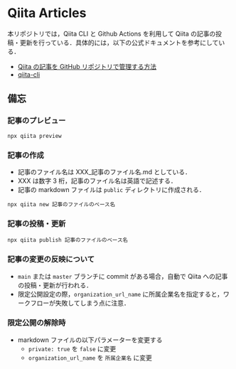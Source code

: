# Qiita Articles

本リポジトリでは，Qiita CLI と Github Actions を利用して Qiita の記事の投稿・更新を行っている．具体的には，以下の公式ドキュメントを参考にしている．

- [Qiita の記事を GitHub リポジトリで管理する方法](https://qiita.com/Qiita/items/32c79014509987541130)
- [qiita-cli](https://github.com/increments/qiita-cli)

## 備忘

### 記事のプレビュー

```
npx qiita preview
```

### 記事の作成

- 記事のファイル名は XXX\_記事のファイル名.md としている．
- XXX は数字 3 桁，記事のファイル名は英語で記述する．
- 記事の markdown ファイルは `public` ディレクトリに作成される．

```
npx qiita new 記事のファイルのベース名
```

### 記事の投稿・更新

```
npx qiita publish 記事のファイルのベース名
```

### 記事の変更の反映について

- `main` または `master` ブランチに commit がある場合，自動で Qiita への記事の投稿・更新が行われる．
- 限定公開設定の際，`organization_url_name` に所属企業名を指定すると，ワークフローが失敗してしまう点に注意．

### 限定公開の解除時

- markdown ファイルの以下パラメーターを変更する
  - `private: true` を `false` に変更
  - `organization_url_name` を `所属企業名` に変更
